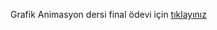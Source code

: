 Grafik Animasyon dersi final ödevi için
[tıklayınız](https://docs.google.com/a/bil.omu.edu.tr/uc?authuser=0&id=0B5WGtCyvaTupdGZoOGRzUTRXVG8&export=download)
